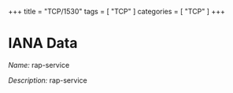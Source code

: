 +++
title = "TCP/1530"
tags = [ "TCP" ]
categories = [ "TCP" ]
+++

# IANA Data

_Name:_ rap-service

_Description:_ rap-service

